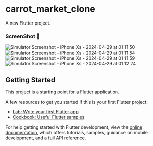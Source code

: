 # carrot_market_clone

A new Flutter project.

### ScreenShot 📸
![Simulator Screenshot - iPhone Xs - 2024-04-29 at 01 11 50](https://github.com/aengzu/carrot_market_clone/assets/102356873/6de457f8-2ac6-4538-9c3a-92df9ab5bdcd)
![Simulator Screenshot - iPhone Xs - 2024-04-29 at 01 11 54](https://github.com/aengzu/carrot_market_clone/assets/102356873/a5370ef4-74d2-4365-96fe-15fb5025520d)
![Simulator Screenshot - iPhone Xs - 2024-04-29 at 01 11 59](https://github.com/aengzu/carrot_market_clone/assets/102356873/a1f39062-8ac1-47fc-9c18-cc28f0821fa2)
![Simulator Screenshot - iPhone Xs - 2024-04-29 at 01 12 24](https://github.com/aengzu/carrot_market_clone/assets/102356873/496d50b0-badf-4bcd-ad6f-e719ee813ae3)



## Getting Started

This project is a starting point for a Flutter application.

A few resources to get you started if this is your first Flutter project:

- [Lab: Write your first Flutter app](https://docs.flutter.dev/get-started/codelab)
- [Cookbook: Useful Flutter samples](https://docs.flutter.dev/cookbook)

For help getting started with Flutter development, view the
[online documentation](https://docs.flutter.dev/), which offers tutorials,
samples, guidance on mobile development, and a full API reference.
